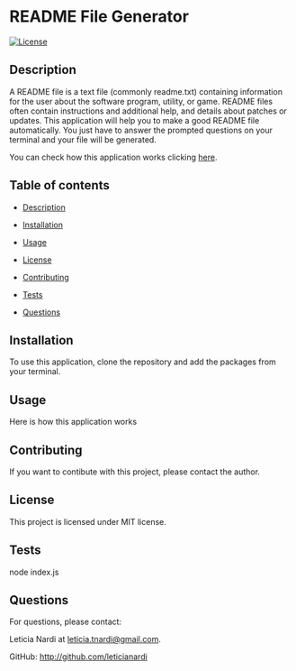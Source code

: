 # README File Generator
   [![License](https://img.shields.io/badge/license-MIT-blue.svg)](#license)

 ## Description

 A README file is a text file (commonly readme.txt) containing information for the user about the software program, utility, or game. README files often contain instructions and additional help, and details about patches or updates. This application will help you to make a good README file automatically. You just have to answer the prompted questions on your terminal and your file will be generated.
    
 You can check how this application works clicking [here](#https://youtu.be/O7QGApTLhso).

 ## Table of contents
 * [Description](#description)
 * [Installation](#installation)
 * [Usage](#usage)
 
 * [License](#license)

 * [Contributing](#contributing)
 * [Tests](#tests)
 * [Questions](#questions)
    
 ## Installation

 To use this application, clone the repository and add the packages from your terminal.

 ## Usage

 Here is how this application works

 

 ## Contributing

 If you want to contibute with this project, please contact the author.

 ## License
 
 This project is licensed under MIT license.

 ## Tests

 node index.js
 
 
 ## Questions

 For questions, please contact:

 Leticia Nardi at leticia.tnardi@gmail.com.

 GitHub: http://github.com/leticianardi

